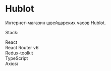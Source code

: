 # Hublot

Интернет-магазин швейцарских часов Hublot.

Stack:

React\
React Router v6\
Redux-toolkit\
TypeScript\
Axios\